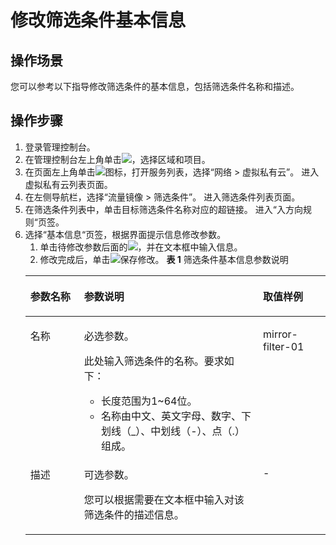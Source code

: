 # 修改筛选条件基本信息<a name="vpc_mirror_08"></a>
## 操作场景<a name="section63754362135"></a>
您可以参考以下指导修改筛选条件的基本信息，包括筛选条件名称和描述。
## 操作步骤<a name="section6137291372"></a>
1.  登录管理控制台。
1.  在管理控制台左上角单击![](figures/icon-region-14.png)，选择区域和项目。
2.  在页面左上角单击![](figures/zh-cn_image_0000001675417065.png)图标，打开服务列表，选择“网络 \> 虚拟私有云”。
    进入虚拟私有云列表页面。
3.  在左侧导航栏，选择“流量镜像 \> 筛选条件”。
    进入筛选条件列表页面。
4.  在筛选条件列表中，单击目标筛选条件名称对应的超链接。
    进入“入方向规则“页签。
5.  选择“基本信息“页签，根据界面提示信息修改参数。
    1.  单击待修改参数后面的![](figures/zh-cn_image_0000001653133925.png)，并在文本框中输入信息。
    2.  修改完成后，单击![](figures/zh-cn_image_0000001603854024.png)保存修改。
    **表 1**  筛选条件基本信息参数说明
    <a name="table7204821194013"></a>
    <table><thead align="left"><tr id="vpc_mirror_04_row52047210406"><th class="cellrowborder" valign="top" width="17.901790179017905%" id="mcps1.2.4.1.1"><p id="vpc_mirror_04_p4202192184016"><a name="vpc_mirror_04_p4202192184016"></a><a name="vpc_mirror_04_p4202192184016"></a>参数名称</p>
    </th>
    <th class="cellrowborder" valign="top" width="59.615961596159615%" id="mcps1.2.4.1.2"><p id="vpc_mirror_04_p11204621154020"><a name="vpc_mirror_04_p11204621154020"></a><a name="vpc_mirror_04_p11204621154020"></a>参数说明</p>
    </th>
    <th class="cellrowborder" valign="top" width="22.482248224822484%" id="mcps1.2.4.1.3"><p id="vpc_mirror_04_p92049216408"><a name="vpc_mirror_04_p92049216408"></a><a name="vpc_mirror_04_p92049216408"></a>取值样例</p>
    </th>
    </tr>
    </thead>
    <tbody><tr id="vpc_mirror_04_row155661555145112"><td class="cellrowborder" valign="top" width="17.901790179017905%" headers="mcps1.2.4.1.1 "><p id="vpc_mirror_04_p65701255175113"><a name="vpc_mirror_04_p65701255175113"></a><a name="vpc_mirror_04_p65701255175113"></a>名称</p>
    </td>
    <td class="cellrowborder" valign="top" width="59.615961596159615%" headers="mcps1.2.4.1.2 "><p id="vpc_mirror_04_p18653105983416"><a name="vpc_mirror_04_p18653105983416"></a><a name="vpc_mirror_04_p18653105983416"></a>必选参数。</p>
    <div class="p" id="vpc_mirror_04_p18290848124616"><a name="vpc_mirror_04_p18290848124616"></a><a name="vpc_mirror_04_p18290848124616"></a>此处输入筛选条件的名称。要求如下：<a name="vpc_mirror_04_ul19290124834615"></a><a name="vpc_mirror_04_ul19290124834615"></a><ul id="vpc_mirror_04_ul19290124834615"><li>长度范围为1~64位。</li><li>名称由中文、英文字母、数字、下划线（_）、中划线（-）、点（.）组成。</li></ul>
    </div>
    </td>
    <td class="cellrowborder" valign="top" width="22.482248224822484%" headers="mcps1.2.4.1.3 "><p id="vpc_mirror_04_p5570185535117"><a name="vpc_mirror_04_p5570185535117"></a><a name="vpc_mirror_04_p5570185535117"></a>mirror-filter-01</p>
    </td>
    </tr>
    <tr id="vpc_mirror_04_row14429124613579"><td class="cellrowborder" valign="top" width="17.901790179017905%" headers="mcps1.2.4.1.1 "><p id="vpc_mirror_04_p1331617105328"><a name="vpc_mirror_04_p1331617105328"></a><a name="vpc_mirror_04_p1331617105328"></a>描述</p>
    </td>
    <td class="cellrowborder" valign="top" width="59.615961596159615%" headers="mcps1.2.4.1.2 "><p id="vpc_mirror_04_p231681016328"><a name="vpc_mirror_04_p231681016328"></a><a name="vpc_mirror_04_p231681016328"></a>可选参数。</p>
    <p id="vpc_mirror_04_p158363033212"><a name="vpc_mirror_04_p158363033212"></a><a name="vpc_mirror_04_p158363033212"></a>您可以根据需要在文本框中输入对该筛选条件的描述信息。</p>
    </td>
    <td class="cellrowborder" valign="top" width="22.482248224822484%" headers="mcps1.2.4.1.3 "><p id="vpc_mirror_04_p10316171013220"><a name="vpc_mirror_04_p10316171013220"></a><a name="vpc_mirror_04_p10316171013220"></a>-</p>
    </td>
    </tr>
    </tbody>
    </table>
